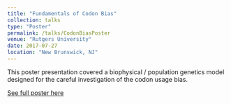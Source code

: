 ```yaml
---
title: "Fundamentals of Codon Bias"
collection: talks
type: "Poster"
permalink: /talks/CodonBiasPoster
venue: "Rutgers University"
date: 2017-07-27
location: "New Brunswick, NJ"
---
```


This poster presentation covered a biophysical / population genetics model designed for the careful investigation of the codon usage bias. 

[See full poster here](http://willowbk.github.io/files/q-bio_codon_bias_poster.pdf)
